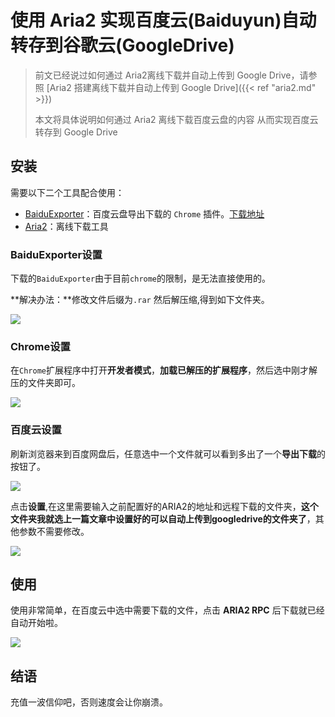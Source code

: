 #  使用 Aria2 实现百度云(Baiduyun)自动转存到谷歌云(GoogleDrive)


> 前文已经说过如何通过 Aria2离线下载并自动上传到 Google Drive，请参照 [Aria2 搭建离线下载并自动上传到 Google Drive]({{< ref "aria2.md" >}})
>
> 本文将具体说明如何通过 Aria2 离线下载百度云盘的内容 从而实现百度云转存到 Google Drive

## 安装

需要以下二个工具配合使用：

- [BaiduExporter](https://github.com/acgotaku/BaiduExporter/releases/download/v0.8.5/Exporter.crx)：百度云盘导出下载的 `Chrome` 插件。[下载地址](https://github.com/acgotaku/BaiduExporter/releases/download/v0.8.5/Exporter.crx)
- [Aria2](https://github.com/aria2/aria2)：离线下载工具

### BaiduExporter设置

下载的`BaiduExporter`由于目前`chrome`的限制，是无法直接使用的。

**解决办法：**修改文件后缀为`.rar` 然后解压缩,得到如下文件夹。

![](http://nashome-image-bucket.oss-cn-shanghai.aliyuncs.com/Images/aria2baiduyun/01.png)

### Chrome设置

在`Chrome`扩展程序中打开**开发者模式**，**加载已解压的扩展程序**，然后选中刚才解压的文件夹即可。

![](http://nashome-image-bucket.oss-cn-shanghai.aliyuncs.com/Images/aria2baiduyun/02.png)

### 百度云设置

刷新浏览器来到百度网盘后，任意选中一个文件就可以看到多出了一个**导出下载**的按钮了。

![](http://nashome-image-bucket.oss-cn-shanghai.aliyuncs.com/Images/aria2baiduyun/03.png)

点击**设置**,在这里需要输入之前配置好的ARIA2的地址和远程下载的文件夹，**这个文件夹我就选上一篇文章中设置好的可以自动上传到googledrive的文件夹了**，其他参数不需要修改。

![](http://nashome-image-bucket.oss-cn-shanghai.aliyuncs.com/Images/aria2baiduyun/04.png)

## 使用

使用非常简单，在百度云中选中需要下载的文件，点击 **ARIA2 RPC** 后下载就已经自动开始啦。

![](http://nashome-image-bucket.oss-cn-shanghai.aliyuncs.com/Images/aria2baiduyun/05.png)

## 结语

充值一波信仰吧，否则速度会让你崩溃。
